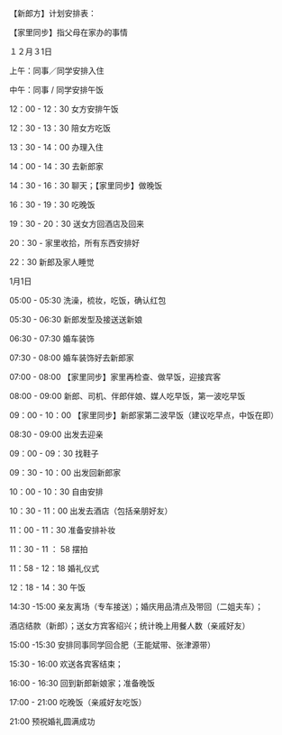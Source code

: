 【新郎方】计划安排表：

【家里同步】指父母在家办的事情

１２月３1日

上午：同事／同学安排入住

中午：同事 / 同学安排午饭

12：00 - 12：30 女方安排午饭

12：30 - 13：30 陪女方吃饭

13：30 - 14：00 办理入住

14：00 - 14：30 去新郎家

14：30 - 16：30 聊天；【家里同步】做晚饭

16：30 - 19：30 吃晚饭

19：30 - 20：30 送女方回酒店及回来

20：30 - 家里收拾，所有东西安排好

22：30 新郎及家人睡觉

1月1日

05:00 - 05:30 洗澡，梳妆，吃饭，确认红包

05:30 - 06:30 新郎发型及接送送新娘

06:30 - 07:30 婚车装饰

07:30 - 08:00 婚车装饰好去新郎家

07:00 - 08:00 【家里同步】家里再检查、做早饭，迎接宾客

08:00 - 09:00 新郎、司机、伴郎伴娘、媒人吃早饭，第一波吃早饭

09：00 - 10：00 【家里同步】新郎家第二波早饭（建议吃早点，中饭在即）

08:30 - 09:00 出发去迎亲

09：00 - 09：30 找鞋子

09：30 - 10：00 出发回新郎家

10：00 - 10：30 自由安排

10：30 - 11：00 出发去酒店（包括亲朋好友）

11：00 - 11：30 准备安排补妆

11：30 - 11 ： 58 摆拍

11：58 - 12：18 婚礼仪式

12：18 - 14：30 午饭

14:30 -15:00 亲友离场（专车接送）；婚庆用品清点及带回（二姐夫车）；

酒店结款（新郎）；送女方宾客绍兴；统计晚上用餐人数（亲戚好友）

15:00 -15:30 安排同事同学回合肥（王能斌带、张津源带）

15:30 - 16:00 欢送各宾客结束；

16:00 - 16:30 回到新郎新娘家；准备晚饭

17:00 - 21:00 吃晚饭（亲戚好友吃饭）

21:00  预祝婚礼圆满成功

